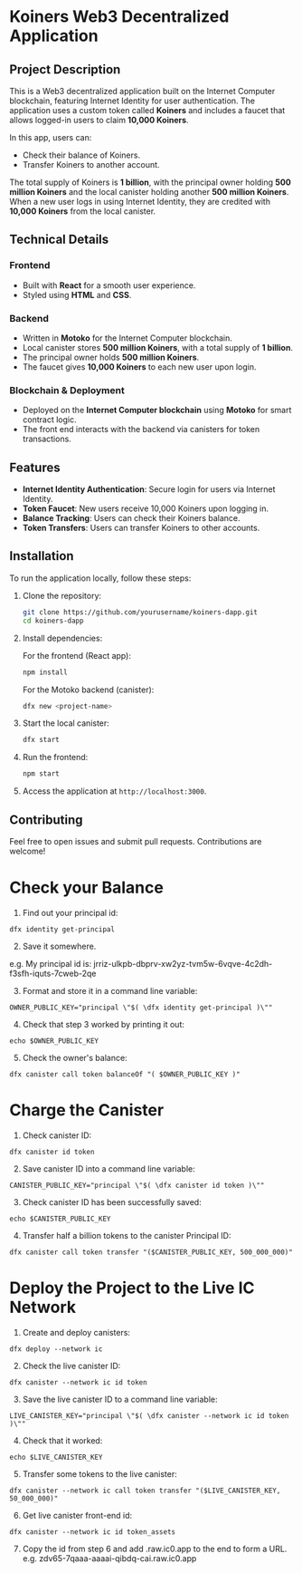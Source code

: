# Koiners Web3 Decentralized Application

## Project Description

This is a Web3 decentralized application built on the Internet Computer blockchain, featuring Internet Identity for user authentication. The application uses a custom token called **Koiners** and includes a faucet that allows logged-in users to claim **10,000 Koiners**. 

In this app, users can:
- Check their balance of Koiners.
- Transfer Koiners to another account.

The total supply of Koiners is **1 billion**, with the principal owner holding **500 million Koiners** and the local canister holding another **500 million Koiners**. When a new user logs in using Internet Identity, they are credited with **10,000 Koiners** from the local canister.

## Technical Details

### Frontend
- Built with **React** for a smooth user experience.
- Styled using **HTML** and **CSS**.

### Backend
- Written in **Motoko** for the Internet Computer blockchain.
- Local canister stores **500 million Koiners**, with a total supply of **1 billion**.
- The principal owner holds **500 million Koiners**.
- The faucet gives **10,000 Koiners** to each new user upon login.

### Blockchain & Deployment
- Deployed on the **Internet Computer blockchain** using **Motoko** for smart contract logic.
- The front end interacts with the backend via canisters for token transactions.

## Features
- **Internet Identity Authentication**: Secure login for users via Internet Identity.
- **Token Faucet**: New users receive 10,000 Koiners upon logging in.
- **Balance Tracking**: Users can check their Koiners balance.
- **Token Transfers**: Users can transfer Koiners to other accounts.

## Installation

To run the application locally, follow these steps:

1. Clone the repository:

    ```bash
    git clone https://github.com/yourusername/koiners-dapp.git
    cd koiners-dapp
    ```

2. Install dependencies:

    For the frontend (React app):
    ```bash
    npm install
    ```

    For the Motoko backend (canister):
    ```bash
    dfx new <project-name>
    ```

3. Start the local canister:

    ```bash
    dfx start
    ```

4. Run the frontend:

    ```bash
    npm start
    ```

5. Access the application at `http://localhost:3000`.

## Contributing

Feel free to open issues and submit pull requests. Contributions are welcome!






# Check your Balance

1. Find out your principal id:

```
dfx identity get-principal
```

2. Save it somewhere.

e.g. My principal id is: jrriz-ulkpb-dbprv-xw2yz-tvm5w-6vqve-4c2dh-f3sfh-iquts-7cweb-2qe


3. Format and store it in a command line variable:
```
OWNER_PUBLIC_KEY="principal \"$( \dfx identity get-principal )\""
```

4. Check that step 3 worked by printing it out:
```
echo $OWNER_PUBLIC_KEY
```

5. Check the owner's balance:
```
dfx canister call token balanceOf "( $OWNER_PUBLIC_KEY )"
```

# Charge the Canister


1. Check canister ID:
```
dfx canister id token
```

2. Save canister ID into a command line variable:
```
CANISTER_PUBLIC_KEY="principal \"$( \dfx canister id token )\""
```

3. Check canister ID has been successfully saved:
```
echo $CANISTER_PUBLIC_KEY
```

4. Transfer half a billion tokens to the canister Principal ID:
```
dfx canister call token transfer "($CANISTER_PUBLIC_KEY, 500_000_000)"
```

# Deploy the Project to the Live IC Network

1. Create and deploy canisters:

```
dfx deploy --network ic
```

2. Check the live canister ID:
```
dfx canister --network ic id token
```

3. Save the live canister ID to a command line variable:
```
LIVE_CANISTER_KEY="principal \"$( \dfx canister --network ic id token )\""
```

4. Check that it worked:
```
echo $LIVE_CANISTER_KEY
```

5. Transfer some tokens to the live canister:
```
dfx canister --network ic call token transfer "($LIVE_CANISTER_KEY, 50_000_000)"
```

6. Get live canister front-end id:
```
dfx canister --network ic id token_assets
```
7. Copy the id from step 6 and add .raw.ic0.app to the end to form a URL.
e.g. zdv65-7qaaa-aaaai-qibdq-cai.raw.ic0.app
